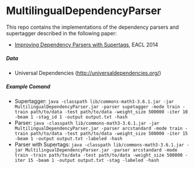 # MultilingualDependencyParser

This repo contains the implementations of the dependency parsers and supertagger described in the following paper:
- [Improving Dependency Parsers with Supertags](http://aclweb.org/anthology/E/E14/E14-4030.pdf), EACL 2014

##### Data
- Universal Dependencies (http://universaldependencies.org/)

##### Example Comand
  - Supertagger: `java -classpath lib/commons-math3-3.6.1.jar -jar MultilingualDependencyParser.jar -parser supetagger -mode train -train path/to/data -test path/to/data -weight_size 500000 -iter 10 -beam 1 -stag_id 1 -output output.txt -hash`
  - Parser: `java -classpath lib/commons-math3-3.6.1.jar -jar MultilingualDependencyParser.jar -parser arcstandard -mode train -train path/to/data -test path/to/data -weight_size 500000 -iter 15 -beam 1 -output output.txt -labeled -hash`
  - Parser with Supertags: `java -classpath lib/commons-math3-3.6.1.jar -jar MultilingualDependencyParser.jar -parser arcstandard -mode train -train path/to/data -test path/to/data -weight_size 500000 -iter 15 -beam 1 -output output.txt -stag -labeled -hash`
